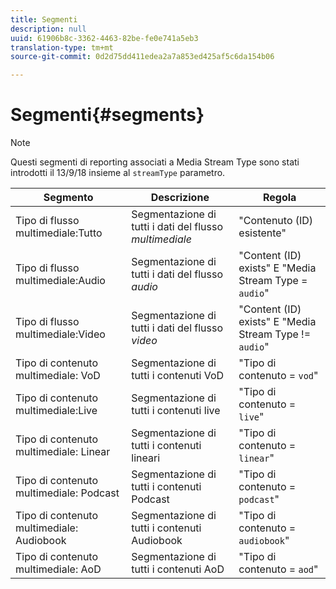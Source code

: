 ```yaml
---
title: Segmenti
description: null
uuid: 61906b8c-3362-4463-82be-fe0e741a5eb3
translation-type: tm+mt
source-git-commit: 0d2d75dd411edea2a7a853ed425af5c6da154b06

---
```



# Segmenti{#segments}

>[!NOTE]
>
>Questi segmenti di reporting associati a Media Stream Type sono stati introdotti il 13/9/18 insieme al `streamType` parametro.

| Segmento | Descrizione | Regola |
|---|---|---|
| Tipo di flusso multimediale:Tutto | Segmentazione di tutti i dati del flusso *multimediale* | "Contenuto (ID) esistente" |
| Tipo di flusso multimediale:Audio | Segmentazione di tutti i dati del flusso *audio* | "Content (ID) exists" E "Media Stream Type = `audio`" |
| Tipo di flusso multimediale:Video | Segmentazione di tutti i dati del flusso *video* | "Content (ID) exists" E "Media Stream Type != `audio`" |
| Tipo di contenuto multimediale: VoD | Segmentazione di tutti i contenuti VoD | "Tipo di contenuto = `vod`" |
| Tipo di contenuto multimediale:Live | Segmentazione di tutti i contenuti live | "Tipo di contenuto = `live`" |
| Tipo di contenuto multimediale: Linear | Segmentazione di tutti i contenuti lineari | "Tipo di contenuto = `linear`" |
| Tipo di contenuto multimediale: Podcast | Segmentazione di tutti i contenuti Podcast | "Tipo di contenuto = `podcast`" |
| Tipo di contenuto multimediale: Audiobook | Segmentazione di tutti i contenuti Audiobook | "Tipo di contenuto = `audiobook`" |
| Tipo di contenuto multimediale: AoD | Segmentazione di tutti i contenuti AoD | "Tipo di contenuto = `aod`" |

